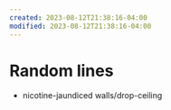 ```yaml
---
created: 2023-08-12T21:38:16-04:00
modified: 2023-08-12T21:38:16-04:00
---
```


# Random lines

- nicotine-jaundiced walls/drop-ceiling
